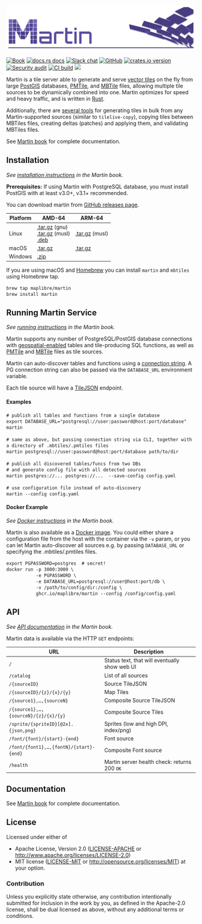 [![Martin](https://raw.githubusercontent.com/maplibre/martin/main/logo.png)](https://maplibre.org/martin/)

[![Book](https://img.shields.io/badge/docs-Book-informational)](https://maplibre.org/martin)
[![docs.rs docs](https://docs.rs/martin/badge.svg)](https://docs.rs/martin)
[![Slack chat](https://img.shields.io/badge/Chat-on%20Slack-blueviolet)](https://slack.openstreetmap.us/)
[![GitHub](https://img.shields.io/badge/github-maplibre/martin-8da0cb?logo=github)](https://github.com/maplibre/martin)
[![crates.io version](https://img.shields.io/crates/v/martin.svg)](https://crates.io/crates/martin)
[![Security audit](https://github.com/maplibre/martin/workflows/Security%20audit/badge.svg)](https://github.com/maplibre/martin/security)
[![CI build](https://github.com/maplibre/martin/actions/workflows/ci.yml/badge.svg)](https://github.com/maplibre/martin/actions)
[![](https://img.shields.io/badge/Slack-%23maplibre--martin-2EB67D?logo=slack)](https://slack.openstreetmap.us/)

Martin is a tile server able to generate and serve [vector tiles](https://github.com/mapbox/vector-tile-spec) on the fly from large [PostGIS](https://github.com/postgis/postgis) databases, [PMTile](https://protomaps.com/blog/pmtiles-v3-whats-new), and [MBTile](https://github.com/mapbox/mbtiles-spec) files, allowing multiple tile sources to be dynamically combined into one. Martin optimizes for speed and heavy traffic, and is written in [Rust](https://github.com/rust-lang/rust).

Additionally, there are [several tools](https://maplibre.org/martin/tools.html) for generating tiles in bulk from any Martin-supported sources (similar to `tilelive-copy`), copying tiles between MBTiles files, creating deltas (patches) and applying them, and validating MBTiles files.

See [Martin book](https://maplibre.org/martin/) for complete documentation.

## Installation
_See [installation instructions](https://maplibre.org/martin/installation.html) in the Martin book._

**Prerequisites:** If using Martin with PostgreSQL database, you must install PostGIS with at least v3.0+, v3.1+ recommended.


You can download martin from [GitHub releases page](https://github.com/maplibre/martin/releases).

| Platform | AMD-64                                                                                           | ARM-64                              |
|----------|--------------------------------------------------------------------------------------------------|-------------------------------------|
| Linux    | [.tar.gz][rl-linux-x64] (gnu)<br>[.tar.gz][rl-linux-x64-musl] (musl)<br>[.deb][rl-linux-x64-deb] | [.tar.gz][rl-linux-a64-musl] (musl) |
| macOS    | [.tar.gz][rl-macos-x64]                                                                          | [.tar.gz][rl-macos-a64]             |
| Windows  | [.zip][rl-win64-zip]                                                                             |                                     |

[rl-linux-x64]: https://github.com/maplibre/martin/releases/latest/download/martin-x86_64-unknown-linux-gnu.tar.gz
[rl-linux-x64-musl]: https://github.com/maplibre/martin/releases/latest/download/martin-x86_64-unknown-linux-musl.tar.gz
[rl-linux-x64-deb]: https://github.com/maplibre/martin/releases/latest/download/martin-Debian-x86_64.deb
[rl-linux-a64-musl]: https://github.com/maplibre/martin/releases/latest/download/martin-aarch64-unknown-linux-musl.tar.gz
[rl-macos-x64]: https://github.com/maplibre/martin/releases/latest/download/martin-x86_64-apple-darwin.tar.gz
[rl-macos-a64]: https://github.com/maplibre/martin/releases/latest/download/martin-aarch64-apple-darwin.tar.gz
[rl-win64-zip]: https://github.com/maplibre/martin/releases/latest/download/martin-x86_64-pc-windows-msvc.zip

If you are using macOS and [Homebrew](https://brew.sh/) you can install `martin` and `mbtiles` using Homebrew tap.

```shell
brew tap maplibre/martin
brew install martin
```

## Running Martin Service
_See [running instructions](https://maplibre.org/martin/run.html) in the Martin book._

Martin supports any number of PostgreSQL/PostGIS database connections with [geospatial-enabled](https://postgis.net/docs/using_postgis_dbmanagement.html#geometry_columns) tables and tile-producing SQL functions, as well as [PMTile](https://protomaps.com/blog/pmtiles-v3-whats-new) and [MBTile](https://github.com/mapbox/mbtiles-spec) files as tile sources.

Martin can auto-discover tables and functions using a [connection string](https://maplibre.org/martin/pg-connections.html). A PG connection string can also be passed via the `DATABASE_URL` environment variable.

Each tile source will have a [TileJSON](https://github.com/mapbox/tilejson-spec) endpoint.

#### Examples

```shell
# publish all tables and functions from a single database
export DATABASE_URL="postgresql://user:password@host:port/database"
martin

# same as above, but passing connection string via CLI, together with a directory of .mbtiles/.pmtiles files
martin postgresql://user:password@host:port/database path/to/dir

# publish all discovered tables/funcs from two DBs
# and generate config file with all detected sources
martin postgres://... postgres://...  --save-config config.yaml

# use configuration file instead of auto-discovery
martin --config config.yaml
```

#### Docker Example
_See [Docker instructions](https://maplibre.org/martin/run-with-docker.html) in the Martin book._

Martin is also available as a [Docker image](https://ghcr.io/maplibre/martin). You could either share a configuration file from the host with the container via the `-v` param, or you can let Martin auto-discover all sources e.g. by passing `DATABASE_URL` or specifying the .mbtiles/.pmtiles files.

```shell
export PGPASSWORD=postgres  # secret!
docker run -p 3000:3000 \
           -e PGPASSWORD \
           -e DATABASE_URL=postgresql://user@host:port/db \
           -v /path/to/config/dir:/config \
           ghcr.io/maplibre/martin --config /config/config.yaml
```

## API
_See [API documentation](https://maplibre.org/martin/using.html) in the Martin book._

Martin data is available via the HTTP `GET` endpoints:

| URL                                     | Description                                   |
|-----------------------------------------|-----------------------------------------------|
| `/`                                     | Status text, that will eventually show web UI |
| `/catalog`                              | List of all sources                           |
| `/{sourceID}`                           | Source TileJSON                               |
| `/{sourceID}/{z}/{x}/{y}`               | Map Tiles                                     |
| `/{source1},…,{sourceN}`                | Composite Source TileJSON                     |
| `/{source1},…,{sourceN}/{z}/{x}/{y}`    | Composite Source Tiles                        |
| `/sprite/{spriteID}[@2x].{json,png}`    | Sprites (low and high DPI, index/png)         |
| `/font/{font}/{start}-{end}`            | Font source                                   |
| `/font/{font1},…,{fontN}/{start}-{end}` | Composite Font source                         |
| `/health`                               | Martin server health check: returns 200 `OK`  |

## Documentation
See [Martin book](https://maplibre.org/martin/) for complete documentation.

## License

Licensed under either of

* Apache License, Version 2.0 ([LICENSE-APACHE](LICENSE-APACHE) or <http://www.apache.org/licenses/LICENSE-2.0>)
* MIT license ([LICENSE-MIT](LICENSE-MIT) or <http://opensource.org/licenses/MIT>)
  at your option.

### Contribution

Unless you explicitly state otherwise, any contribution intentionally
submitted for inclusion in the work by you, as defined in the
Apache-2.0 license, shall be dual licensed as above, without any
additional terms or conditions.
